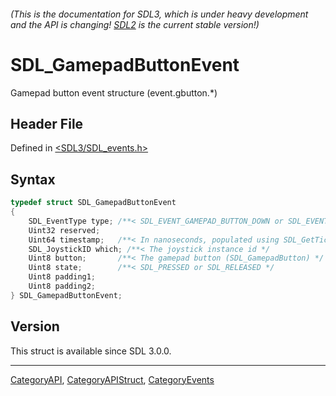 ###### (This is the documentation for SDL3, which is under heavy development and the API is changing! [SDL2](https://wiki.libsdl.org/SDL2/) is the current stable version!)
# SDL_GamepadButtonEvent

Gamepad button event structure (event.gbutton.*)

## Header File

Defined in [<SDL3/SDL_events.h>](https://github.com/libsdl-org/SDL/blob/main/include/SDL3/SDL_events.h)

## Syntax

```c
typedef struct SDL_GamepadButtonEvent
{
    SDL_EventType type; /**< SDL_EVENT_GAMEPAD_BUTTON_DOWN or SDL_EVENT_GAMEPAD_BUTTON_UP */
    Uint32 reserved;
    Uint64 timestamp;   /**< In nanoseconds, populated using SDL_GetTicksNS() */
    SDL_JoystickID which; /**< The joystick instance id */
    Uint8 button;       /**< The gamepad button (SDL_GamepadButton) */
    Uint8 state;        /**< SDL_PRESSED or SDL_RELEASED */
    Uint8 padding1;
    Uint8 padding2;
} SDL_GamepadButtonEvent;
```

## Version

This struct is available since SDL 3.0.0.

----
[CategoryAPI](CategoryAPI), [CategoryAPIStruct](CategoryAPIStruct), [CategoryEvents](CategoryEvents)

